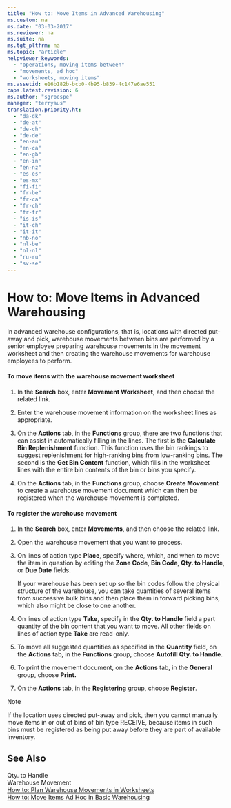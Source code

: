 ```yaml
---
title: "How to: Move Items in Advanced Warehousing"
ms.custom: na
ms.date: "03-03-2017"
ms.reviewer: na
ms.suite: na
ms.tgt_pltfrm: na
ms.topic: "article"
helpviewer_keywords: 
  - "operations, moving items between"
  - "movements, ad hoc"
  - "worksheets, moving items"
ms.assetid: e16b182b-bcb0-4b95-b839-4c147e6ae551
caps.latest.revision: 6
ms.author: "sgroespe"
manager: "terryaus"
translation.priority.ht: 
  - "da-dk"
  - "de-at"
  - "de-ch"
  - "de-de"
  - "en-au"
  - "en-ca"
  - "en-gb"
  - "en-in"
  - "en-nz"
  - "es-es"
  - "es-mx"
  - "fi-fi"
  - "fr-be"
  - "fr-ca"
  - "fr-ch"
  - "fr-fr"
  - "is-is"
  - "it-ch"
  - "it-it"
  - "nb-no"
  - "nl-be"
  - "nl-nl"
  - "ru-ru"
  - "sv-se"
---
```

# How to: Move Items in Advanced Warehousing
In advanced warehouse configurations, that is, locations with directed put\-away and pick, warehouse movements between bins are performed by a senior employee preparing warehouse movements in the movement worksheet and then creating the warehouse movements for warehouse employees to perform.  
  
#### To move items with the warehouse movement worksheet  
  
1.  In the **Search** box, enter **Movement Worksheet**, and then choose the related link.  
  
2.  Enter the warehouse movement information on the worksheet lines as appropriate.  
  
3.  On the **Actions** tab, in the **Functions** group, there are two functions that can assist in automatically filling in the lines. The first is the **Calculate Bin Replenishment** function. This function uses the bin rankings to suggest replenishment for high\-ranking bins from low\-ranking bins. The second is the **Get Bin Content** function, which fills in the worksheet lines with the entire bin contents of the bin or bins you specify.  
  
4.  On the **Actions** tab, in the **Functions** group, choose **Create Movement** to create a warehouse movement document which can then be registered when the warehouse movement is completed.  
  
#### To register the warehouse movement  
  
1.  In the **Search** box, enter **Movements**, and then choose the related link.  
  
2.  Open the warehouse movement that you want to process.  
  
3.  On lines of action type **Place**, specify where, which, and when to move the item in question by editing the **Zone Code**, **Bin Code**, **Qty. to Handle**, or **Due Date** fields.  
  
     If your warehouse has been set up so the bin codes follow the physical structure of the warehouse, you can take quantities of several items from successive bulk bins and then place them in forward picking bins, which also might be close to one another.  
  
4.  On lines of action type **Take**, specify in the **Qty. to Handle** field a part quantity of the bin content that you want to move. All other fields on lines of action type **Take** are read\-only.  
  
5.  To move all suggested quantities as specified in the **Quantity** field, on the **Actions** tab, in the **Functions** group, choose **Autofill Qty. to Handle**.  
  
6.  To print the movement document, on the **Actions** tab, in the **General** group, choose  **Print.**  
  
7.  On the **Actions** tab, in the **Registering** group, choose **Register**.  
  
> [!NOTE]  
>  If the location uses directed put\-away and pick, then you cannot manually move items in or out of bins of bin type RECEIVE, because items in such bins must be registered as being put away before they are part of available inventory.  
  
## See Also  
 Qty. to Handle   
 Warehouse Movement   
 [How to: Plan Warehouse Movements in Worksheets](../WarehouseActivities/how-to-plan-warehouse-movements-in-worksheets.md)   
 [How to: Move Items Ad Hoc in Basic Warehousing](../WarehouseActivities/how-to-move-items-ad-hoc-in-basic-warehousing.md)